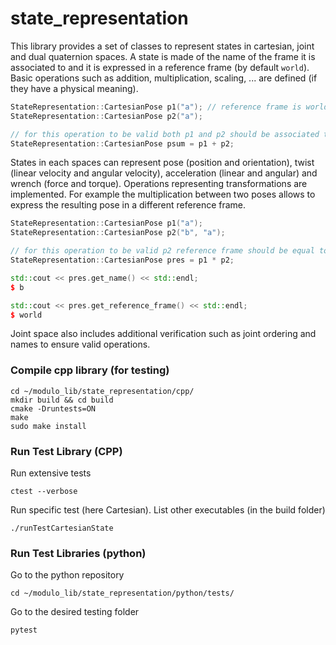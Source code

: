 # state_representation

This library provides a set of classes to represent states in cartesian, joint and dual quaternion spaces. A state is made of the name of the frame it is associated to and it is expressed in a reference frame (by default `world`). Basic operations such as addition, multiplication, scaling, ... are defined (if they have a physical meaning).

```cpp
StateRepresentation::CartesianPose p1("a"); // reference frame is world by default
StateRepresentation::CartesianPose p2("a");

// for this operation to be valid both p1 and p2 should be associated to the same frame (here a) and expressed in the same reference frame
StateRepresentation::CartesianPose psum = p1 + p2;
```

States in each spaces can represent pose (position and orientation), twist (linear velocity and angular velocity), acceleration (linear and angular) and wrench (force and torque). Operations representing transformations are implemented. For example the multiplication between two poses allows to express the resulting pose in a different reference frame.

```cpp
StateRepresentation::CartesianPose p1("a");
StateRepresentation::CartesianPose p2("b", "a");

// for this operation to be valid p2 reference frame should be equal to p1 name. The resultant will be "b" expressed in world
StateRepresentation::CartesianPose pres = p1 * p2;

std::cout << pres.get_name() << std::endl;
$ b

std::cout << pres.get_reference_frame() << std::endl;
$ world
```

Joint space also includes additional verification such as joint ordering and names to ensure valid operations.



### Compile cpp library (for testing)
```
cd ~/modulo_lib/state_representation/cpp/
mkdir build && cd build
cmake -Druntests=ON
make
sudo make install
```

### Run Test Library (CPP)
Run extensive tests
```
ctest --verbose
```

Run specific test (here Cartesian).
List other executables (in the build folder)
```
./runTestCartesianState
```


### Run Test Libraries (python)
Go to the python repository
```
cd ~/modulo_lib/state_representation/python/tests/
```

Go to the desired testing folder
```
pytest
```
